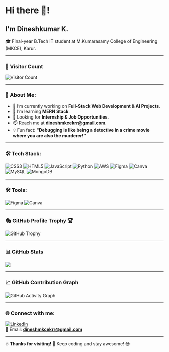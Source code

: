 # Hi there 👋!  
## I'm Dineshkumar K.  

🎓 Final-year B.Tech IT student at M.Kumarasamy College of Engineering (MKCE), Karur.

---

### 🔢 Visitor Count  
![Visitor Count](https://komarev.com/ghpvc/?username=Dineshkumar245&color=green)

---

### 🚀 About Me:
- 🔭 I’m currently working on **Full-Stack Web Development & AI Projects**.  
- 🌱 I’m learning **MERN Stack**.  
- 💼 Looking for **Internship & Job Opportunities**.  
- 📫 Reach me at **dineshmkcekrr@gmail.com**.  
- 💡 Fun fact: **"Debugging is like being a detective in a crime movie where you are also the murderer!"**  

---

### 🛠 Tech Stack:
![CSS3](https://img.shields.io/badge/css3-%231572B6.svg?style=for-the-badge&logo=css3&logoColor=white) ![HTML5](https://img.shields.io/badge/html5-%23E34F26.svg?style=for-the-badge&logo=html5&logoColor=white) ![JavaScript](https://img.shields.io/badge/javascript-%23323330.svg?style=for-the-badge&logo=javascript&logoColor=%23F7DF1E) ![Python](https://img.shields.io/badge/python-3670A0?style=for-the-badge&logo=python&logoColor=ffdd54) ![AWS](https://img.shields.io/badge/AWS-%23FF9900.svg?style=for-the-badge&logo=amazon-aws&logoColor=white) ![Figma](https://img.shields.io/badge/figma-%23F24E1E.svg?style=for-the-badge&logo=figma&logoColor=white) ![Canva](https://img.shields.io/badge/Canva-%2300C4CC.svg?style=for-the-badge&logo=Canva&logoColor=white) ![MySQL](https://img.shields.io/badge/mysql-4479A1.svg?style=for-the-badge&logo=mysql&logoColor=white) ![MongoDB](https://img.shields.io/badge/MongoDB-%234ea94b.svg?style=for-the-badge&logo=mongodb&logoColor=white)

---

### 🛠 Tools:
![Figma](https://img.shields.io/badge/-Figma-F24E1E?style=flat-square&logo=figma)
![Canva](https://img.shields.io/badge/-Canva-00C4CC?style=flat-square&logo=canva)

---

### 🎭 GitHub Profile Trophy 🏆  
![GitHub Trophy](https://github-profile-trophy.vercel.app/?username=Dineshkumar245&theme=darkhub&no-bg=true&margin-w=15&margin-h=15)

---

### 📊 GitHub Stats  
![](https://github-profile-trophy.vercel.app/?username=Dineshkumar245&theme=radical&no-frame=false&no-bg=true&margin-w=4)

---

### 📈 GitHub Contribution Graph  
![GitHub Activity Graph](https://github-readme-activity-graph.vercel.app/graph?username=Dineshkumar245&theme=github-dark)

---

### 🌐 Connect with me:  
[![LinkedIn](https://img.shields.io/badge/-LinkedIn-blue?style=flat-square&logo=linkedin)](https://www.linkedin.com/in/dineshkumar-k-8a248825a)  
📧 Email: **dineshmkcekrr@gmail.com**  

---

🔥 **Thanks for visiting!** 🚀 Keep coding and stay awesome! 😎  
